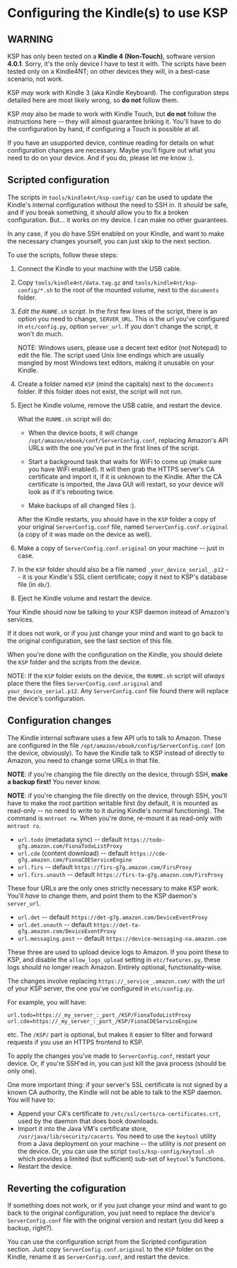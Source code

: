 Configuring the Kindle(s) to use KSP
====================================


WARNING
-------

KSP has only been tested on a **Kindle 4 (Non-Touch)**, software version **4.0.1**. Sorry, it's the only device I have
to test it with. The scripts have been tested only on a Kindle4NT; on other devices they will, in a best-case scenario,
not work.

KSP _may_ work with Kindle 3 (aka Kindle Keyboard). The configuration steps detailed here are most likely wrong, so **do
not** follow them.

KSP _may_ also be made to work with Kindle Touch, but **do not** follow the instructions here -- they will almost
guarantee briking it. You'll have to do the configuration by hand, if configuring a Touch is possible at all.

If you have an usupported device, continue reading for details on what configuration changes are necessary. Maybe you'll
figure out what you need to do on your device. And if you do, please let me know :).


Scripted configuration
----------------------

The scripts in `tools/kindle4nt/ksp-config/` can be used to update the Kindle's internal configuration without the need
to SSH in. It *should* be safe, and if you break something, it *should* allow you to fix a broken configuration. But...
it works on my device. I can make no other guarantees.

In any case, if you _do_ have SSH enabled on your Kindle, and want to make the necessary changes yourself, you can just
skip to the next section.

To use the scripts, follow these steps:

1. Connect the Kindle to your machine with the USB cable.

2. Copy `tools/kindle4nt/data.tag.gz` and `tools/kindle4nt/ksp-config/*.sh` to the root of the mounted volume, next
    to the `documents` folder.

3. *Edit the `RUNME.sh` script*. In the first few lines of the script, there is an option you need to change,
    `SERVER_URL`. This is the url you've configured in `etc/config.py`, option `server_url`. If you don't change the
    script, it won't do much.

    NOTE: Windows users, please use a decent text editor (*not* Notepad) to edit the file. The script used Unix line
    endings which are usually mangled by most Windows text editors, making it unusable on your Kindle.

4. Create a folder named `KSP` (mind the capitals) next to the `documents` folder. If this folder does not exist, the
    script will not run.

5. Eject he Kindle volume, remove the USB cable, and restart the device.

    What the `RUNME.sh` script will do:

    * When the device boots, it will change `/opt/amazon/ebook/conf/ServerConfig.conf`, replacing Amazon's API URLs
        with the one you've put in the first lines of the script.

    * Start a background task that waits for WiFi to come up (make sure you have WiFi enabled). It will then grab the
        HTTPS server's CA certificate and import it, if it is unknown to the Kindle. After the CA certificate is
        imported, the Java GUI will restart, so your device will look as if it's rebooting twice.

    * Make backups of all changed files :).

    After the Kindle restarts, you should have in the `KSP` folder a copy of your original `ServerConfig.conf` file,
    named `ServerConfig.conf.original` (a copy of it was made on the device as well).

6. Make a copy of `ServerConfig.conf.original` on your machine -- just in case.

7. In the `KSP` folder should also be a file named `_your_device_serial_.p12` -- it is your Kindle's SSL client
    certificate; copy it next to KSP's database file (in `db/`).

8. Eject he Kindle volume and restart the device.

Your Kindle should now be talking to your KSP daemon instead of Amazon's services.

If it does not work, or if you just change your mind and want to go back to the original configuration, see the last
section of this file.

When you're done with the configuration on the Kindle, you should delete the `KSP` folder and the scripts from the
device.

NOTE: If the `KSP` folder exists on the device, the `RUNME.sh` script will *always* place there the files
`ServerConfig.conf.original` and `your_device_serial.p12`. Any `ServerConfig.conf` file found there will replace the
device's configuration.


Configuration changes
---------------------

The Kindle internal software uses a few API urls to talk to Amazon. These are configured in the file
`/opt/amazon/ebook/config/ServerConfig.conf` (on the device, obviously). To have the Kindle talk to KSP instead of
directly to Amazon, you need to change some URLs in that file.

**NOTE**: if you're changing the file directly on the device, through SSH, **make a backup first!** You never know.

**NOTE**: if you're changing the file directly on the device, through SSH, you'll have to make the root partition
writable first (by default, it is mounted as read-only -- no need to write to it during Kindle's normal functioning).
The command is `mntroot rw`. When you're done, re-mount it as read-only with `mntroot ro`.

* `url.todo` (metadata sync) -- default `https://todo-g7g.amazon.com/FionaTodoListProxy`
* `url.cde` (content download) -- default `https://cde-g7g.amazon.com/FionaCDEServiceEngine`
* `url.firs` -- default `https://firs-g7g.amazon.com/FirsProxy`
* `url.firs.unauth` -- default `https://firs-ta-g7g.amazon.com/FirsProxy`

These four URLs are the only ones strictly necessary to make KSP work. You'll *have* to change them, and point them to
the KSP daemon's `server_url`.

* `url.det` -- default `https://det-g7g.amazon.com/DeviceEventProxy`
* `url.det.unauth` -- default `https://det-ta-g7g.amazon.com/DeviceEventProxy`
* `url.messaging.post` -- default `https://device-messaging-na.amazon.com`

These three are used to upload device logs to Amazon. If you point these to KSP, and disable the `allow_logs_upload`
setting in `etc/features.py`, these logs *should* no longer reach Amazon. Entirely optional, functionality-wise.

The changes involve replacing `https://_service_.amazon.com/` with the url of your KSP server, the one you've configured
in `etc/config.py`.

For example, you will have:

    url.todo=https://_my_server_:_port_/KSP/FionaTodoListProxy
    url.cde=https://_my_server_:_port_/KSP/FionaCDEServiceEngine

etc. The `/KSP/` part is optional, but makes it easier to filter and forward requests if you use an HTTPS frontend to
KSP.

To apply the changes you've made to `ServerConfig.conf`, restart your device. Or, if you're SSH'ed in, you can just
kill the java process (should be only one).

One more important thing: if your server's SSL certificate is not signed by a known CA authority, the Kindle will not be
able to talk to the KSP daemon. You will have to:

* Append your CA's certificate to `/etc/ssl/certs/ca-certificates.crt`, used by the daemon that does book downloads.
* Import it into the Java VM's certificate store, `/usr/java/lib/security/cacerts`. You need to use the `keytool`
    utility from a Java deployment on your machine -- the utility is *not* present on the device. Or, you can use the
    script `tools/ksp-config/keytool.sh` which provides a limited (but sufficient) sub-set of `keytool`'s functions.
* Restart the device.


Reverting the cofiguration
--------------------------

If something does not work, or if you just change your mind and want to go back to the original configuration, you just
need to replace the device's `ServerConfig.conf` file with the original version and restart (you did keep a backup,
right?).

You can use the configuration script from the Scripted configuration section. Just copy `ServerConfig.conf.original` to
the `KSP` folder on the Kindle, rename it as `ServerConfig.conf`, and restart the device.
